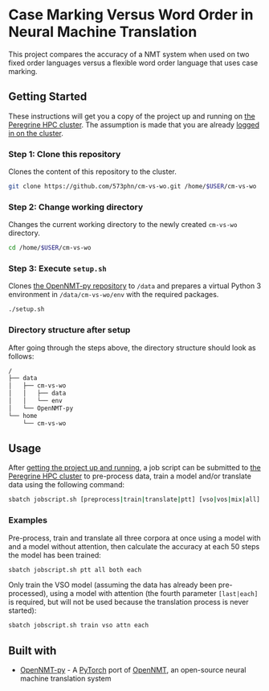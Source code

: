 # Case Marking Versus Word Order in Neural Machine Translation
This project compares the accuracy of a NMT system when used on two fixed order languages versus a flexible word order language that uses case marking.

## Getting Started
These instructions will get you a copy of the project up and running on [the Peregrine HPC cluster](https://www.rug.nl/society-business/centre-for-information-technology/research/services/hpc/facilities/peregrine-hpc-cluster?lang=en). The assumption is made that you are already [logged in on the cluster](https://redmine.hpc.rug.nl/redmine/projects/peregrine/wiki/General).

### Step 1: Clone this repository
Clones the content of this repository to the cluster.
```bash
git clone https://github.com/573phn/cm-vs-wo.git /home/$USER/cm-vs-wo
```

### Step 2: Change working directory
Changes the current working directory to the newly created `cm-vs-wo` directory.
```bash
cd /home/$USER/cm-vs-wo
```

### Step 3: Execute `setup.sh`
Clones [the OpenNMT-py repository](https://github.com/OpenNMT/OpenNMT-py) to `/data` and prepares a virtual Python 3 environment in `/data/cm-vs-wo/env` with the required packages.
```bash
./setup.sh
```

### Directory structure after setup
After going through the steps above, the directory structure should look as follows:
```bash
/
├── data
│   ├── cm-vs-wo
│   │   ├── data
│   │   └── env
│   └── OpenNMT-py
└── home
    └── cm-vs-wo
```

## Usage
After [getting the project up and running](#getting-started), a job script can be submitted to [the Peregrine HPC cluster](https://www.rug.nl/society-business/centre-for-information-technology/research/services/hpc/facilities/peregrine-hpc-cluster?lang=en) to pre-process data, train a model and/or translate data using the following command:
```bash
sbatch jobscript.sh [preprocess|train|translate|ptt] [vso|vos|mix|all] [attn|noat|both] [last|each]
```

### Examples
Pre-process, train and translate all three corpora at once using a model with and a model without attention, then calculate the accuracy at each 50 steps the model has been trained:
```bash
sbatch jobscript.sh ptt all both each
```

Only train the VSO model (assuming the data has already been pre-processed), using a model with attention (the fourth parameter `[last|each]` is required, but will not be used because the translation process is never started):
```bash
sbatch jobscript.sh train vso attn each
```

## Built with
* [OpenNMT-py](https://github.com/OpenNMT/OpenNMT-py) - A [PyTorch](https://pytorch.org/) port of [OpenNMT](http://opennmt.net/), an open-source neural machine translation system
